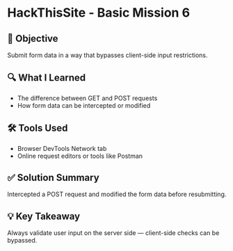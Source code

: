 # HackThisSite - Basic Mission 6

## 🧠 Objective
Submit form data in a way that bypasses client-side input restrictions.

## 🔍 What I Learned
- The difference between GET and POST requests
- How form data can be intercepted or modified

## 🛠️ Tools Used
- Browser DevTools Network tab
- Online request editors or tools like Postman

## ✅ Solution Summary
Intercepted a POST request and modified the form data before resubmitting.

## 💡 Key Takeaway
Always validate user input on the server side — client-side checks can be bypassed.
